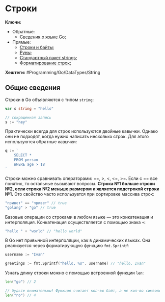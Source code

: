 
# Строки

**Ключи:**
- Обратные:
	- [Сведения о языке Go](GO);
- Прямые:
	- [Строки и байты](Go-strings-bytes);
	- [Руны](Go-rune);
	- [Стандартный пакет strings](Go-strings-pack);
	- [Форматирование строк](Go-string-formatting);

**Хештеги:** #Programming/Go/DataTypes/String

## Общие сведения

Строки в Go объявляются с типом `string`:

```go
var s string = "hello"

// сокращенная запись
s := "hey"
```

Практически всегда для строк используются двойные кавычки. Однако они не подходят, когда нужно написать несколько строк. Для этого используются обратные кавычки:

```go
q := `
	SELECT * 
	FROM person
	WHERE age > 18
`
```

Строки можно сравнивать операторами: \==, >, <, <=, >=. Если с == все понятно, то остальные вызывают вопросы. **Строка №1 больше строки №2, если строка №2 меньше размером и является подстрокой строки №1.** Это свойство часто используется при сортировке массива строк:

```go
"привет" == "привет" // true
"golang" > "go" // true
```

Базовые операции со строками в любом языке — это конкатенация и интерполяция. Конкатенация осуществляется с помощью знака `+`:

```go
"hello " + "world" // "hello world"
```

В Go нет привычной интерполяции, как в динамических языках. Она реализуется через форматирующую функцию `fmt.Sprintf`:

```go
username := "Ivan"

greetings := fmt.Sprintf("hello, %s", username) // "hello, Ivan"
```

Узнать длину строки можно с помощью встроенной функции `len`:

```go
len("go") // 2

// будьте внимательны! Функция считает кол-во байт, а не кол-во символов
len("го") // 4
```

